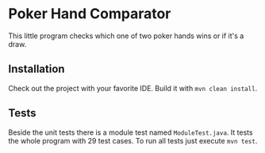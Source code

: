 # Poker Hand Comparator

This little program checks which one of two poker hands wins or if it's a draw.

## Installation

Check out the project with your favorite IDE.
Build it with ```mvn clean install```.

## Tests

Beside the unit tests there is a module test named ``ModuleTest.java``. It tests the whole program with 29 test cases.
To run all tests just execute ``mvn test``.